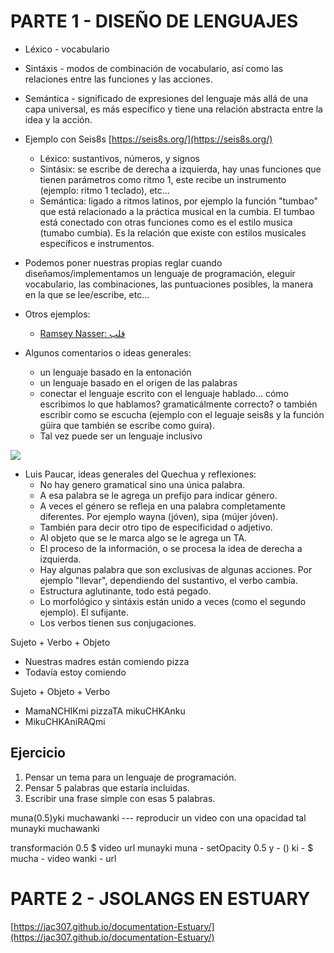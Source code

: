 # PARTE 1 - DISEÑO DE LENGUAJES

+ Léxico - vocabulario
+ Sintáxis - modos de combinación de vocabulario, así como las relaciones entre las funciones y las acciones.
+ Semántica - significado de expresiones del lenguaje más allá de una capa universal, es más específico y tiene una relación abstracta entre la idea y la acción.
+ Ejemplo con Seis8s [https://seis8s.org/](https://seis8s.org/)
  + Léxico: sustantivos, números, y signos
  + Sintásix: se escribe de derecha a izquierda, hay unas funciones que tienen parámetros como ritmo 1, este recibe un instrumento (ejemplo: ritmo 1 teclado), etc...
  + Semántica: ligado a ritmos latinos, por ejemplo la función "tumbao" que está relacionado a la práctica musical en la cumbia. El tumbao está conectado con otras funciones como es el estilo musica (tumabo cumbia). Es la relación que existe con estilos musicales específicos e instrumentos.
+ Podemos poner nuestras propias reglar cuando diseñamos/implementamos un lenguaje de programación, eleguir vocabulario, las combinaciones, las puntuaciones posibles, la manera en la que se lee/escribe, etc...
+ Otros ejemplos:
  + [Ramsey Nasser: قلب](https://nas.sr/%D9%82%D9%84%D8%A8/)

+ Algunos comentarios o ideas generales:
  + un lenguaje basado en la entonación
  + un lenguaje basado en el origen de las palabras
  + conectar el lenguaje escrito con el lenguaje hablado... cómo escribimos lo que hablamos? gramaticálmente correcto? o también escribir como se escucha (ejemplo con el leguaje seis8s y la función güira que también se escribe como guira).
  + Tal vez puede ser un lenguaje inclusivo


![](00_2022-07-01)

+ Luis Paucar, ideas generales del Quechua y reflexiones:
  + No hay genero gramatical sino una única palabra.
  + A esa palabra se le agrega un prefijo para indicar género.
  + A veces el género se refleja en una palabra completamente diferentes. Por ejemplo wayna (jóven), sipa (mújer jóven).
  + También para decir otro tipo de especificidad o adjetivo.
  + Al objeto que se le marca algo se le agrega un TA.
  + El proceso de la información, o se procesa la idea de derecha a izquierda.
  + Hay algunas palabra que son exclusivas de algunas acciones. Por ejemplo "llevar", dependiendo del sustantivo, el verbo cambia.
  + Estructura aglutinante, todo está pegado.
  + Lo morfológico y sintáxis están unido a veces (como el segundo ejemplo). El sufijante.
  + Los verbos tienen sus conjugaciones.

Sujeto + Verbo + Objeto  
+ Nuestras madres están comiendo pizza  
+ Todavía estoy comiendo  
  
Sujeto + Objeto + Verbo  
+ MamaNCHIKmi pizzaTA mikuCHKAnku  
+ MikuCHKAniRAQmi  

 
## Ejercicio
1. Pensar un tema para un lenguaje de programación.
2. Pensar 5 palabras que estaría incluidas.
3. Escribir una frase simple con esas 5 palabras.


muna(0.5)yki muchawanki --- reproducir un video con una opacidad tal
munayki muchawanki

transformación 0.5 $ video url
munayki
muna - setOpacity 0.5
y - ()
ki - $
mucha - video
wanki - url



# PARTE 2 - JSOLANGS EN ESTUARY



[https://jac307.github.io/documentation-Estuary/](https://jac307.github.io/documentation-Estuary/)

